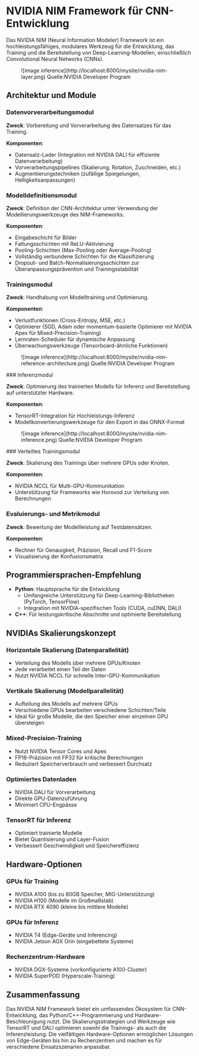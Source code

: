 # NVIDIA NIM Framework für CNN-Entwicklung

Das NVIDIA NIM (Neural Information Modeler) Framework ist ein hochleistungsfähiges, modulares Werkzeug für die Entwicklung, das Training und die Bereitstellung von Deep-Learning-Modellen, einschließlich Convolutional Neural Networks (CNNs).
<figure markdown>
![image inference](http://localhost:8000/mysite/nvidia-nim-layer.png)
Quelle:NVIDIA Developer Program
</figure>

## Architektur und Module

### Datenvorverarbeitungsmodul

**Zweck**: Vorbereitung und Vorverarbeitung des Datensatzes für das Training.

**Komponenten**:
- Datensatz-Lader (Integration mit NVIDIA DALI für effiziente Datenverarbeitung)
- Vorverarbeitungspipelines (Skalierung, Rotation, Zuschneiden, etc.)
- Augmentierungstechniken (zufällige Spiegelungen, Helligkeitsanpassungen)

### Modelldefinitionsmodul

**Zweck**: Definition der CNN-Architektur unter Verwendung der Modellierungswerkzeuge des NIM-Frameworks.

**Komponenten**:
- Eingabeschicht für Bilder
- Faltungsschichten mit ReLU-Aktivierung
- Pooling-Schichten (Max-Pooling oder Average-Pooling)
- Vollständig verbundene Schichten für die Klassifizierung
- Dropout- und Batch-Normalisierungsschichten zur Überanpassungsprävention und Trainingsstabilität

### Trainingsmodul

**Zweck**: Handhabung von Modelltraining und Optimierung.

**Komponenten**:
- Verlustfunktionen (Cross-Entropy, MSE, etc.)
- Optimierer (SGD, Adam oder momentum-basierte Optimierer mit NVIDIA Apex für Mixed-Precision-Training)
- Lernraten-Scheduler für dynamische Anpassung
- Überwachungswerkzeuge (Tensorboard-ähnliche Funktionen)
<figure markdown>
![image inference](http://localhost:8000/mysite/nvidia-nim-reference-architecture.png)
Quelle:NVIDIA Developer Program
</figure>
### Inferenzmodul

**Zweck**: Optimierung des trainierten Modells für Inferenz und Bereitstellung auf unterstützter Hardware.

**Komponenten**:
- TensorRT-Integration für Hochleistungs-Inferenz
- Modellkonvertierungswerkzeuge für den Export in das ONNX-Format
<figure markdown>
![image inference](http://localhost:8000/mysite/nvidia-nim-inference.png)
Quelle:NVIDIA Developer Program
</figure>
### Verteiltes Trainingsmodul

**Zweck**: Skalierung des Trainings über mehrere GPUs oder Knoten.

**Komponenten**:
- NVIDIA NCCL für Multi-GPU-Kommunikation
- Unterstützung für Frameworks wie Horovod zur Verteilung von Berechnungen

### Evaluierungs- und Metrikmodul

**Zweck**: Bewertung der Modellleistung auf Testdatensätzen.

**Komponenten**:
- Rechner für Genauigkeit, Präzision, Recall und F1-Score
- Visualisierung der Konfusionsmatrix

## Programmiersprachen-Empfehlung

- **Python**: Hauptsprache für die Entwicklung
  - Umfangreiche Unterstützung für Deep-Learning-Bibliotheken (PyTorch, TensorFlow)
  - Integration mit NVIDIA-spezifischen Tools (CUDA, cuDNN, DALI)
- **C++**: Für leistungskritische Abschnitte und optimierte Bereitstellung

## NVIDIAs Skalierungskonzept

### Horizontale Skalierung (Datenparallelität)
- Verteilung des Modells über mehrere GPUs/Knoten
- Jede verarbeitet einen Teil der Daten
- Nutzt NVIDIA NCCL für schnelle Inter-GPU-Kommunikation

### Vertikale Skalierung (Modellparallelität)
- Aufteilung des Modells auf mehrere GPUs
- Verschiedene GPUs bearbeiten verschiedene Schichten/Teile
- Ideal für große Modelle, die den Speicher einer einzelnen GPU übersteigen

### Mixed-Precision-Training
- Nutzt NVIDIA Tensor Cores und Apex
- FP16-Präzision mit FP32 für kritische Berechnungen
- Reduziert Speicherverbrauch und verbessert Durchsatz

### Optimiertes Datenladen
- NVIDIA DALI für Vorverarbeitung
- Direkte GPU-Datenzuführung
- Minimiert CPU-Engpässe

### TensorRT für Inferenz
- Optimiert trainierte Modelle
- Bietet Quantisierung und Layer-Fusion
- Verbessert Geschwindigkeit und Speichereffizienz

## Hardware-Optionen

### GPUs für Training
- NVIDIA A100 (bis zu 80GB Speicher, MIG-Unterstützung)
- NVIDIA H100 (Modelle im Großmaßstab)
- NVIDIA RTX 4090 (kleine bis mittlere Modelle)

### GPUs für Inferenz
- NVIDIA T4 (Edge-Geräte und Inferencing)
- NVIDIA Jetson AGX Orin (eingebettete Systeme)


### Rechenzentrum-Hardware
- NVIDIA DGX-Systeme (vorkonfigurierte A100-Cluster)
- NVIDIA SuperPOD (Hyperscale-Training)

## Zusammenfassung

Das NVIDIA NIM Framework bietet ein umfassendes Ökosystem für CNN-Entwicklung, das Python/C++-Programmierung und Hardware-Beschleunigung nutzt. Die Skalierungsstrategien und Werkzeuge wie TensorRT und DALI optimieren sowohl die Trainings- als auch die Inferenzleistung. Die vielfältigen Hardware-Optionen ermöglichen Lösungen von Edge-Geräten bis hin zu Rechenzentren und machen es für verschiedene Einsatzszenarien anpassbar.
